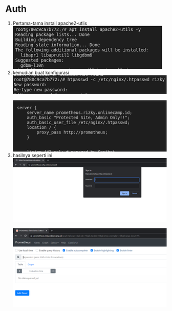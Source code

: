 # Auth

1. Pertama-tama install apache2-utlis
   <br>
   <img src=".image/1.PNG">
   <br>
2. kemudian buat konfigurasi
   <br>
   <img src=".image/2.PNG">
   <br>
   <br>
   <img src=".image/3.PNG">
   <br>
3. hasilnya seperti ini
   <br>
   <img src=".image/4.PNG">
   <br>
   <br>
   <img src=".image/5.PNG">
   <br>